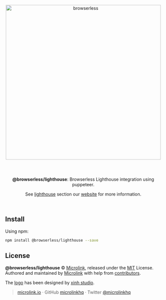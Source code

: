 <div align="center">
  <br>
  <img style="width: 500px; margin:3rem 0 1.5rem;" src="https://browserless.js.org/static/logo-banner.png" alt="browserless">
  <br>
  <br>
  <p align="center"><strong>@browserless/lighthouse</strong>: Browserless Lighthouse integration using puppeteer.</p>
  <p align="center">See <a href="https://browserless.js.org/#%2F%3Fid=lighthouse" target='_blank' rel='noopener noreferrer'>lighthouse</a> section our <a href="https://browserless.js.org" target='_blank' rel='noopener noreferrer'>website</a> for more information.</p>
  <br>
</div>

## Install

Using npm:

```sh
npm install @browserless/lighthouse --save
```

## License

**@browserless/lighthouse** © [Microlink](https://microlink.io), released under the [MIT](https://github.com/microlinkhq/browserless/blob/master/LICENSE.md) License.<br>
Authored and maintained by [Microlink](https://microlink.io) with help from [contributors](https://github.com/microlinkhq/browserless/contributors).

The [logo](https://thenounproject.com/term/browser/288309/) has been designed by [xinh studio](https://xinh.studio).

> [microlink.io](https://microlink.io) · GitHub [microlinkhq](https://github.com/microlinkhq) · Twitter [@microlinkhq](https://twitter.com/microlinkhq)
